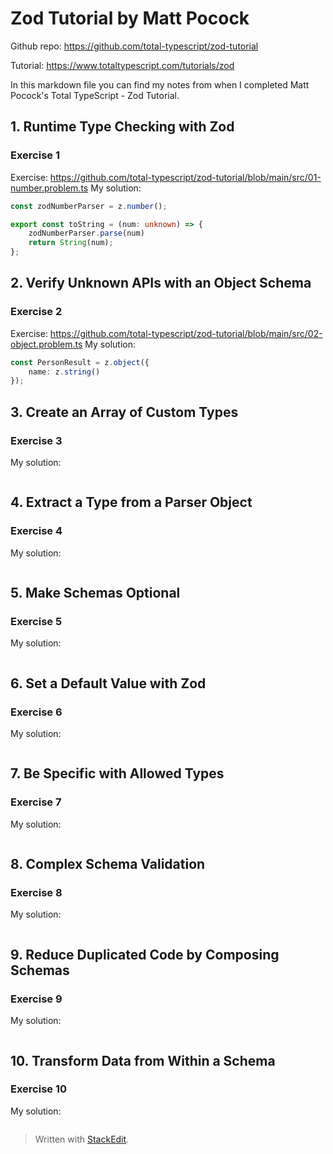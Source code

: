 
# Zod Tutorial by Matt Pocock

Github repo: https://github.com/total-typescript/zod-tutorial

Tutorial: https://www.totaltypescript.com/tutorials/zod

In this markdown file you can find my notes from when I completed Matt Pocock's Total TypeScript - Zod Tutorial.

## 1. Runtime Type Checking with Zod

### Exercise 1
Exercise: https://github.com/total-typescript/zod-tutorial/blob/main/src/01-number.problem.ts
My solution:
```ts
const zodNumberParser = z.number();

export const toString = (num: unknown) => {
    zodNumberParser.parse(num)
    return String(num);
};
```

## 2. Verify Unknown APIs with an Object Schema

### Exercise 2
Exercise: https://github.com/total-typescript/zod-tutorial/blob/main/src/02-object.problem.ts
My solution:
```ts
const PersonResult = z.object({
    name: z.string()
});
```


## 3. Create an Array of Custom Types

### Exercise 3
My solution:
```ts
```

## 4. Extract a Type from a Parser Object

### Exercise 4
My solution:
```ts
```

## 5. Make Schemas Optional

### Exercise 5
My solution:
```ts
```

## 6. Set a Default Value with Zod

### Exercise 6
My solution:
```ts
```

## 7. Be Specific with Allowed Types

### Exercise 7
My solution:
```ts
```

## 8. Complex Schema Validation

### Exercise 8
My solution:
```ts
```

## 9. Reduce Duplicated Code by Composing Schemas

### Exercise 9
My solution:
```ts
```

## 10. Transform Data from Within a Schema

### Exercise 10
My solution:
```ts
```
> Written with [StackEdit](https://stackedit.io/).
<!--stackedit_data:
eyJoaXN0b3J5IjpbMTYxNTA2NTIwNCwzNzk3NDg5MDNdfQ==
-->